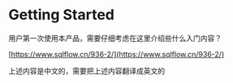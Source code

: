 # Getting Started

用户第一次使用本产品，需要仔细考虑在这里介绍些什么入门内容？



[https://www.sqlflow.cn/936-2/](https://www.sqlflow.cn/936-2/)

上述内容是中文的，需要把上述内容翻译成英文的
